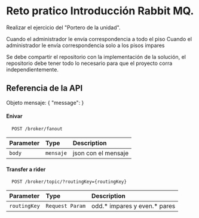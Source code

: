
# Reto pratico Introducción Rabbit MQ.

Realizar el ejercicio del "Portero de la unidad".



Cuando el administrador le envía correspondencia a todo el piso
Cuando el administrador le envía correspondencia solo a los pisos impares


Se debe compartir el repositorio con la implementación de la solución, 
el repositorio debe tener todo lo necesario para que el proyecto corra independientemente.






## Referencia de la API
Objeto mensaje:
{
    "message":<mensaje del administrador>
}
#### Enivar 
```http
  POST /broker/fanout
```

| Parameter | Type     | Description                |
| :-------- | :------- | :------------------------- |
| `body` | `mensaje` | json con el mensaje |


#### Transfer a rider
```http
  POST /broker/topic/?routingKey={routingKey}
```

| Parameter | Type     | Description                |
| :-------- | :------- | :------------------------- |
| `routingKey` | `Request Param` | odd.* impares y even.* pares|

